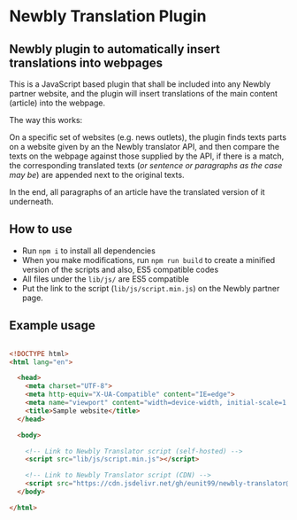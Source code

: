 # Newbly Translation Plugin

## Newbly plugin to automatically insert translations into webpages

This is a JavaScript based plugin that shall be included into any Newbly partner website, and the plugin will insert translations of the main content (article) into the webpage.

The way this works:

On a specific set of websites (e.g. news outlets), the plugin finds texts parts on a website given by an the Newbly translator API, and then compare the texts on the webpage against those supplied by the API, if there is a match, the corresponding translated texts (_or sentence or paragraphs as the case may be_) are appended next to the original texts.

In the end, all paragraphs of an article have the translated version of it underneath.

## How to use

- Run `npm i` to install all dependencies
- When you make modifications, run `npm run build` to create a minified version of the scripts and also, ES5 compatible codes
- All files under the `lib/js/` are ES5 compatible
- Put the link to the script (`lib/js/script.min.js`) on the Newbly partner page.

## Example usage

```html

<!DOCTYPE html>
<html lang="en">

  <head>
    <meta charset="UTF-8">
    <meta http-equiv="X-UA-Compatible" content="IE=edge">
    <meta name="viewport" content="width=device-width, initial-scale=1.0">
    <title>Sample website</title>
  </head>

  <body>

    <!-- Link to Newbly Translator script (self-hosted) -->
    <script src="lib/js/script.min.js"></script>

    <!-- Link to Newbly Translator script (CDN) -->
    <script src="https://cdn.jsdelivr.net/gh/eunit99/newbly-translator@1.0.4/lib/js/script.min.js"></script>
  </body>

</html>

```
